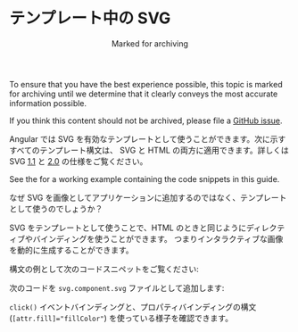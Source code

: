 # テンプレート中の SVG

<div class="callout is-critical">

<header>Marked for archiving</header>

To ensure that you have the best experience possible, this topic is marked for archiving until we determine that it clearly conveys the most accurate information possible.

If you think this content should not be archived, please file a [GitHub issue](https://github.com/angular/angular/issues/new?template=3-docs-bug.md).

</div>

Angular では SVG を有効なテンプレートとして使うことができます。次に示すすべてのテンプレート構文は、
SVG と HTML の両方に適用できます。詳しくは SVG [1.1](https://www.w3.org/TR/SVG11/) と
[2.0](https://www.w3.org/TR/SVG2/) の仕様をご覧ください。

<div class="alert is-helpful">

See the <live-example name="template-syntax"></live-example> for a working example containing the code snippets in this guide.

</div>

なぜ SVG を画像としてアプリケーションに追加するのではなく、テンプレートとして使うのでしょうか？

SVG をテンプレートとして使うことで、HTML のときと同じようにディレクティブやバインディングを使うことができます。
つまりインタラクティブな画像を動的に生成することができます。

構文の例として次のコードスニペットをご覧ください:

<code-example path="template-syntax/src/app/svg.component.ts" header="src/app/svg.component.ts"></code-example>

次のコードを `svg.component.svg` ファイルとして追加します:

<code-example path="template-syntax/src/app/svg.component.svg" header="src/app/svg.component.svg"></code-example>

`click()` イベントバインディングと、プロパティバインディングの構文 (`[attr.fill]="fillColor"`)
を使っている様子を確認できます。
